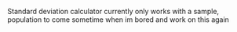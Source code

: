 
Standard deviation calculator
currently only works with a sample, population to come sometime when im bored and work on this again
